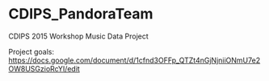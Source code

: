 # CDIPS_PandoraTeam

CDIPS 2015 Workshop
Music Data Project

Project goals:
https://docs.google.com/document/d/1cfnd3OFFp_QTZt4nGjNjniiONmU7e2OW8USGzioRcYI/edit

